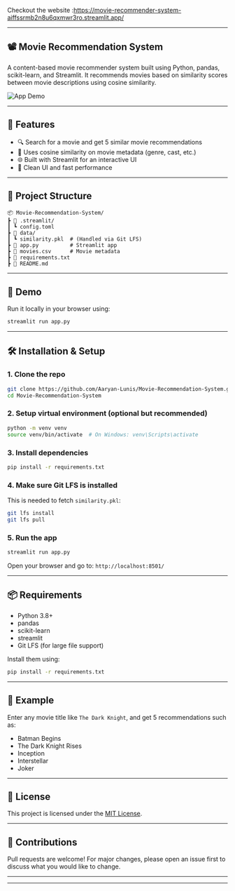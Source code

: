 Checkout the website :https://movie-recommender-system-aiffssrmb2n8u6qxmwr3ro.streamlit.app/

---

## 📽️ Movie Recommendation System

A content-based movie recommender system built using Python, pandas, scikit-learn, and Streamlit. It recommends movies based on similarity scores between movie descriptions using cosine similarity.

![App Demo](https://user-images.githubusercontent.com/your-image-link/demo.gif) <!-- Optional demo gif/image -->

---

## 🔧 Features

* 🔍 Search for a movie and get 5 similar movie recommendations
* 🧠 Uses cosine similarity on movie metadata (genre, cast, etc.)
* 🌐 Built with Streamlit for an interactive UI
* 🧾 Clean UI and fast performance

---

## 📁 Project Structure

```
📦 Movie-Recommendation-System/
┣ 📂 .streamlit/
┃ ┗ config.toml
┣ 📂 data/
┃ ┗ similarity.pkl  # (Handled via Git LFS)
┣ 📜 app.py          # Streamlit app
┣ 📜 movies.csv      # Movie metadata
┣ 📜 requirements.txt
┣ 📜 README.md
```

---

## 🚀 Demo

Run it locally in your browser using:

```bash
streamlit run app.py
```

---

## 🛠️ Installation & Setup

### 1. Clone the repo

```bash
git clone https://github.com/Aaryan-Lunis/Movie-Recommendation-System.git
cd Movie-Recommendation-System
```

### 2. Setup virtual environment (optional but recommended)

```bash
python -m venv venv
source venv/bin/activate  # On Windows: venv\Scripts\activate
```

### 3. Install dependencies

```bash
pip install -r requirements.txt
```

### 4. Make sure Git LFS is installed

This is needed to fetch `similarity.pkl`:

```bash
git lfs install
git lfs pull
```

### 5. Run the app

```bash
streamlit run app.py
```

Open your browser and go to: `http://localhost:8501/`

---

## 📦 Requirements

* Python 3.8+
* pandas
* scikit-learn
* streamlit
* Git LFS (for large file support)

Install them using:

```bash
pip install -r requirements.txt
```

---

## 📌 Example

Enter any movie title like `The Dark Knight`, and get 5 recommendations such as:

* Batman Begins
* The Dark Knight Rises
* Inception
* Interstellar
* Joker

---

## 📜 License

This project is licensed under the [MIT License](LICENSE).

---

## 🤝 Contributions

Pull requests are welcome! For major changes, please open an issue first to discuss what you would like to change.

---



---
